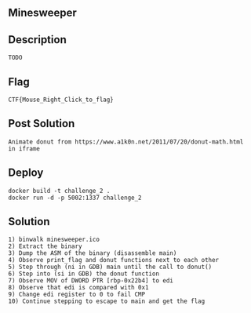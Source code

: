 ## Minesweeper

## Description

    TODO

## Flag

    CTF{Mouse_Right_Click_to_flag}

## Post Solution

    Animate donut from https://www.a1k0n.net/2011/07/20/donut-math.html
    in iframe

## Deploy

    docker build -t challenge_2 .
    docker run -d -p 5002:1337 challenge_2

## Solution

    1) binwalk minesweeper.ico
    2) Extract the binary
    3) Dump the ASM of the binary (disassemble main)
    4) Observe print_flag and donut functions next to each other
    5) Step through (ni in GDB) main until the call to donut()
    6) Step into (si in GDB) the donut function 
    7) Observe MOV of DWORD PTR [rbp-0x22b4] to edi
    8) Observe that edi is compared with 0x1
    9) Change edi register to 0 to fail CMP
    10) Continue stepping to escape to main and get the flag